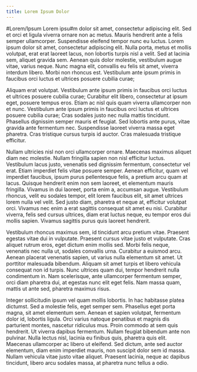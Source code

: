 ```yaml
---
title: Lorem Ipsum Dolor
---
```


#Lorem/Ipsum
Lorem ipsu#m dolor sit amet, consectetur adipiscing elit. Sed et orci et ligula viverra ornare non ac metus. Mauris hendrerit ante a felis semper ullamcorper. Suspendisse eleifend tempor nunc eu luctus. Lorem ipsum dolor sit amet, consectetur adipiscing elit. Nulla porta, metus et mollis volutpat, erat erat laoreet lacus, non lobortis turpis nisl a velit. Sed at lacinia sem, aliquet gravida sem. Aenean quis dolor molestie, vestibulum augue vitae, varius neque. Nunc magna elit, convallis eu felis sit amet, viverra interdum libero. Morbi non rhoncus est. Vestibulum ante ipsum primis in faucibus orci luctus et ultrices posuere cubilia curae;

Aliquam erat volutpat. Vestibulum ante ipsum primis in faucibus orci luctus et ultrices posuere cubilia curae; Curabitur elit libero, consectetur at ipsum eget, posuere tempus eros. Etiam ac nisl quis quam viverra ullamcorper non et nunc. Vestibulum ante ipsum primis in faucibus orci luctus et ultrices posuere cubilia curae; Cras sodales justo nec nulla mattis tincidunt. Phasellus dignissim semper mauris et feugiat. Sed lobortis ante purus, vitae gravida ante fermentum nec. Suspendisse laoreet viverra massa eget pharetra. Cras tristique cursus turpis id auctor. Cras malesuada tristique efficitur.

Nullam ultricies nisl non orci ullamcorper ornare. Maecenas maximus aliquet diam nec molestie. Nullam fringilla sapien non nisl efficitur luctus. Vestibulum lacus justo, venenatis sed dignissim fermentum, consectetur vel erat. Etiam imperdiet felis vitae posuere semper. Aenean efficitur, quam vel imperdiet faucibus, ipsum purus pellentesque felis, a pretium arcu quam at lacus. Quisque hendrerit enim non sem laoreet, et elementum mauris fringilla. Vivamus in dui laoreet, porta enim a, accumsan augue. Vestibulum rhoncus, velit eu sodales tempor, elit lorem faucibus elit, sit amet ultrices lorem nulla vel velit. Sed justo diam, pharetra et neque at, efficitur volutpat orci. Vivamus nec enim a erat sagittis consequat sit amet eu nisi. Curabitur viverra, felis sed cursus ultrices, diam erat luctus neque, eu tempor eros dui mollis sapien. Vivamus sagittis purus quis laoreet hendrerit.

Vestibulum rhoncus maximus sem, id tincidunt arcu pretium vitae. Praesent egestas vitae dui in vulputate. Praesent cursus vitae justo et vulputate. Cras aliquet rutrum eros, eget dictum enim mollis sed. Morbi felis neque, venenatis nec nulla ut, sodales convallis urna. Curabitur a euismod arcu. Aenean placerat venenatis sapien, ut varius nulla elementum sit amet. Ut porttitor malesuada bibendum. Aliquam sit amet turpis et libero vehicula consequat non id turpis. Nunc ultrices quam dui, tempor hendrerit nulla condimentum in. Nam scelerisque, ante ullamcorper fermentum semper, orci diam pharetra dui, at egestas nunc elit eget felis. Nam massa quam, mattis ut ante sed, pharetra maximus risus.

Integer sollicitudin ipsum vel quam mollis lobortis. In hac habitasse platea dictumst. Sed a molestie felis, eget semper sem. Phasellus eget porta magna, sit amet elementum sem. Aenean et sapien volutpat, fermentum dolor id, lobortis ligula. Orci varius natoque penatibus et magnis dis parturient montes, nascetur ridiculus mus. Proin commodo at sem quis hendrerit. Ut viverra dapibus fermentum. Nullam feugiat bibendum ante non pulvinar. Nulla lectus nisl, lacinia eu finibus quis, pharetra quis elit. Maecenas ullamcorper ac libero ut eleifend. Sed dictum, ante sed auctor elementum, diam enim imperdiet mauris, non suscipit dolor sem id massa. Nullam vehicula vitae justo vitae aliquet. Praesent lacinia, neque ac dapibus tincidunt, libero arcu sodales massa, at pharetra nunc tellus a odio.